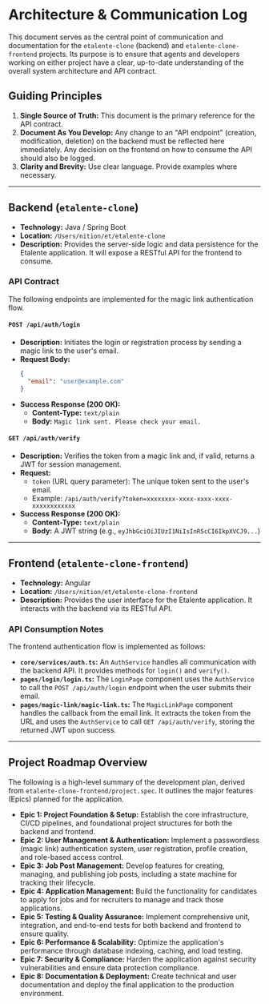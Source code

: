 # Architecture & Communication Log

This document serves as the central point of communication and documentation for the `etalente-clone` (backend) and `etalente-clone-frontend` projects. Its purpose is to ensure that agents and developers working on either project have a clear, up-to-date understanding of the overall system architecture and API contract.

## Guiding Principles

1.  **Single Source of Truth:** This document is the primary reference for the API contract.
2.  **Document As You Develop:** Any change to an "API endpoint" (creation, modification, deletion) on the backend must be reflected here immediately. Any decision on the frontend on how to consume the API should also be logged.
3.  **Clarity and Brevity:** Use clear language. Provide examples where necessary.

---

## Backend (`etalente-clone`)

*   **Technology:** Java / Spring Boot
*   **Location:** `/Users/nition/et/etalente-clone`
*   **Description:** Provides the server-side logic and data persistence for the Etalente application. It will expose a RESTful API for the frontend to consume.

### API Contract

The following endpoints are implemented for the magic link authentication flow.

#### `POST /api/auth/login`

*   **Description:** Initiates the login or registration process by sending a magic link to the user's email.
*   **Request Body:**
    ```json
    {
      "email": "user@example.com"
    }
    ```
*   **Success Response (200 OK):**
    *   **Content-Type:** `text/plain`
    *   **Body:** `Magic link sent. Please check your email.`

#### `GET /api/auth/verify`

*   **Description:** Verifies the token from a magic link and, if valid, returns a JWT for session management.
*   **Request:**
    *   `token` (URL query parameter): The unique token sent to the user's email.
    *   Example: `/api/auth/verify?token=xxxxxxxx-xxxx-xxxx-xxxx-xxxxxxxxxxxx`
*   **Success Response (200 OK):**
    *   **Content-Type:** `text/plain`
    *   **Body:** A JWT string (e.g., `eyJhbGciOiJIUzI1NiIsInR5cCI6IkpXVCJ9...`)

---

## Frontend (`etalente-clone-frontend`)

*   **Technology:** Angular
*   **Location:** `/Users/nition/et/etalente-clone-frontend`
*   **Description:** Provides the user interface for the Etalente application. It interacts with the backend via its RESTful API.

### API Consumption Notes

The frontend authentication flow is implemented as follows:

*   **`core/services/auth.ts`:** An `AuthService` handles all communication with the backend API. It provides methods for `login()` and `verify()`.
*   **`pages/login/login.ts`:** The `LoginPage` component uses the `AuthService` to call the `POST /api/auth/login` endpoint when the user submits their email.
*   **`pages/magic-link/magic-link.ts`:** The `MagicLinkPage` component handles the callback from the email link. It extracts the token from the URL and uses the `AuthService` to call `GET /api/auth/verify`, storing the returned JWT upon success.

---

## Project Roadmap Overview

The following is a high-level summary of the development plan, derived from `etalente-clone-frontend/project.spec`. It outlines the major features (Epics) planned for the application.

*   **Epic 1: Project Foundation & Setup:** Establish the core infrastructure, CI/CD pipelines, and foundational project structures for both the backend and frontend.
*   **Epic 2: User Management & Authentication:** Implement a passwordless (magic link) authentication system, user registration, profile creation, and role-based access control.
*   **Epic 3: Job Post Management:** Develop features for creating, managing, and publishing job posts, including a state machine for tracking their lifecycle.
*   **Epic 4: Application Management:** Build the functionality for candidates to apply for jobs and for recruiters to manage and track those applications.
*   **Epic 5: Testing & Quality Assurance:** Implement comprehensive unit, integration, and end-to-end tests for both backend and frontend to ensure quality.
*   **Epic 6: Performance & Scalability:** Optimize the application's performance through database indexing, caching, and load testing.
*   **Epic 7: Security & Compliance:** Harden the application against security vulnerabilities and ensure data protection compliance.
*   **Epic 8: Documentation & Deployment:** Create technical and user documentation and deploy the final application to the production environment.

